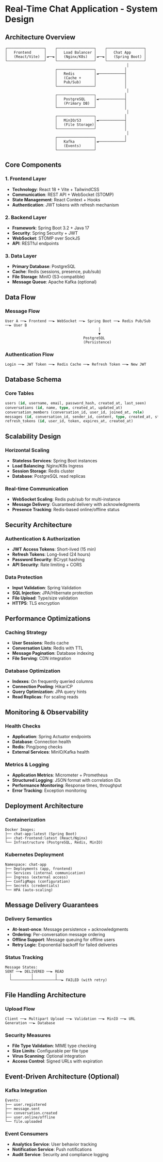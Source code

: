 # Real-Time Chat Application - System Design

## Architecture Overview

```
┌─────────────────┐    ┌─────────────────┐    ┌─────────────────┐
│   Frontend      │    │   Load Balancer │    │   Chat App      │
│   (React/Vite)  │◄──►│   (Nginx/K8s)   │◄──►│   (Spring Boot) │
└─────────────────┘    └─────────────────┘    └─────────────────┘
                                                        │
                       ┌─────────────────┐             │
                       │   Redis         │◄────────────┤
                       │   (Cache +      │             │
                       │   Pub/Sub)      │             │
                       └─────────────────┘             │
                                                        │
                       ┌─────────────────┐             │
                       │   PostgreSQL    │◄────────────┤
                       │   (Primary DB)  │             │
                       └─────────────────┘             │
                                                        │
                       ┌─────────────────┐             │
                       │   MinIO/S3      │◄────────────┤
                       │   (File Storage)│             │
                       └─────────────────┘             │
                                                        │
                       ┌─────────────────┐             │
                       │   Kafka         │◄────────────┘
                       │   (Events)      │
                       └─────────────────┘
```

## Core Components

### 1. Frontend Layer
- **Technology**: React 18 + Vite + TailwindCSS
- **Communication**: REST API + WebSocket (STOMP)
- **State Management**: React Context + Hooks
- **Authentication**: JWT tokens with refresh mechanism

### 2. Backend Layer
- **Framework**: Spring Boot 3.2 + Java 17
- **Security**: Spring Security + JWT
- **WebSocket**: STOMP over SockJS
- **API**: RESTful endpoints

### 3. Data Layer
- **Primary Database**: PostgreSQL
- **Cache**: Redis (sessions, presence, pub/sub)
- **File Storage**: MinIO (S3-compatible)
- **Message Queue**: Apache Kafka (optional)

## Data Flow

### Message Flow
```
User A ──► Frontend ──► WebSocket ──► Spring Boot ──► Redis Pub/Sub ──► User B
                                           │
                                           ▼
                                    PostgreSQL
                                    (Persistence)
```

### Authentication Flow
```
Login ──► JWT Token ──► Redis Cache ──► Refresh Token ──► New JWT
```

## Database Schema

### Core Tables
```sql
users (id, username, email, password_hash, created_at, last_seen)
conversations (id, name, type, created_at, updated_at)
conversation_members (conversation_id, user_id, joined_at, role)
messages (id, conversation_id, sender_id, content, type, created_at, status)
refresh_tokens (id, user_id, token, expires_at, created_at)
```

## Scalability Design

### Horizontal Scaling
- **Stateless Services**: Spring Boot instances
- **Load Balancing**: Nginx/K8s Ingress
- **Session Storage**: Redis cluster
- **Database**: PostgreSQL read replicas

### Real-time Communication
- **WebSocket Scaling**: Redis pub/sub for multi-instance
- **Message Delivery**: Guaranteed delivery with acknowledgments
- **Presence Tracking**: Redis-based online/offline status

## Security Architecture

### Authentication & Authorization
- **JWT Access Tokens**: Short-lived (15 min)
- **Refresh Tokens**: Long-lived (24 hours)
- **Password Security**: BCrypt hashing
- **API Security**: Rate limiting + CORS

### Data Protection
- **Input Validation**: Spring Validation
- **SQL Injection**: JPA/Hibernate protection
- **File Upload**: Type/size validation
- **HTTPS**: TLS encryption

## Performance Optimizations

### Caching Strategy
- **User Sessions**: Redis cache
- **Conversation Lists**: Redis with TTL
- **Message Pagination**: Database indexing
- **File Serving**: CDN integration

### Database Optimization
- **Indexes**: On frequently queried columns
- **Connection Pooling**: HikariCP
- **Query Optimization**: JPA query hints
- **Read Replicas**: For scaling reads

## Monitoring & Observability

### Health Checks
- **Application**: Spring Actuator endpoints
- **Database**: Connection health
- **Redis**: Ping/pong checks
- **External Services**: MinIO/Kafka health

### Metrics & Logging
- **Application Metrics**: Micrometer + Prometheus
- **Structured Logging**: JSON format with correlation IDs
- **Performance Monitoring**: Response times, throughput
- **Error Tracking**: Exception monitoring

## Deployment Architecture

### Containerization
```
Docker Images:
├── chat-app:latest (Spring Boot)
├── chat-frontend:latest (React/Nginx)
└── Infrastructure (PostgreSQL, Redis, MinIO)
```

### Kubernetes Deployment
```
Namespace: chat-app
├── Deployments (app, frontend)
├── Services (internal communication)
├── Ingress (external access)
├── ConfigMaps (configuration)
├── Secrets (credentials)
└── HPA (auto-scaling)
```

## Message Delivery Guarantees

### Delivery Semantics
- **At-least-once**: Message persistence + acknowledgments
- **Ordering**: Per-conversation message ordering
- **Offline Support**: Message queuing for offline users
- **Retry Logic**: Exponential backoff for failed deliveries

### Status Tracking
```
Message States:
SENT ──► DELIVERED ──► READ
  │         │          │
  └─────────┴──────────┴──► FAILED (with retry)
```

## File Handling Architecture

### Upload Flow
```
Client ──► Multipart Upload ──► Validation ──► MinIO ──► URL Generation ──► Database
```

### Security Measures
- **File Type Validation**: MIME type checking
- **Size Limits**: Configurable per file type
- **Virus Scanning**: Optional integration
- **Access Control**: Signed URLs with expiration

## Event-Driven Architecture (Optional)

### Kafka Integration
```
Events:
├── user.registered
├── message.sent
├── conversation.created
├── user.online/offline
└── file.uploaded
```

### Event Consumers
- **Analytics Service**: User behavior tracking
- **Notification Service**: Push notifications
- **Audit Service**: Security and compliance logging